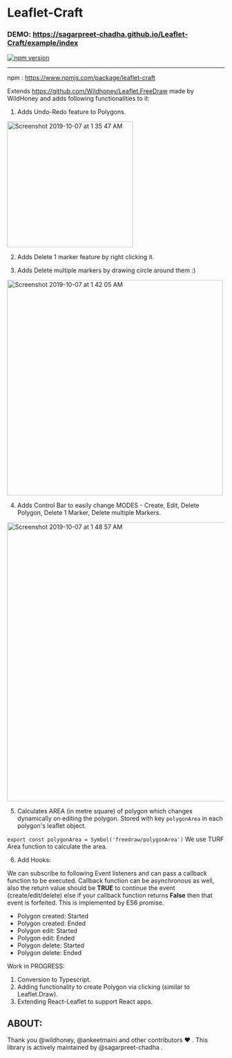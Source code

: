 # Leaflet-Craft 

### DEMO: https://sagarpreet-chadha.github.io/Leaflet-Craft/example/index
[![npm version](https://badge.fury.io/js/leaflet-craft.svg)](https://badge.fury.io/js/leaflet-craft)

----

npm : https://www.npmjs.com/package/leaflet-craft

Extends https://github.com/Wildhoney/Leaflet.FreeDraw made by WildHoney and adds following functionalities to it:

1. Adds Undo-Redo feature to Polygons.

<img width="291" alt="Screenshot 2019-10-07 at 1 35 47 AM" src="https://user-images.githubusercontent.com/14952645/66275099-ebcdf480-e8a2-11e9-8b19-3b2654e1c1c7.png">

2. Adds Delete 1 marker feature by right clicking it.

3. Adds Delete multiple markers by drawing circle around them :)

<img width="499" alt="Screenshot 2019-10-07 at 1 42 05 AM" src="https://user-images.githubusercontent.com/14952645/66275181-c7264c80-e8a3-11e9-854c-6e7833449fba.png">


4. Adds Control Bar to easily change MODES - Create, Edit, Delete Polygon, Delete 1 Marker, Delete multiple Markers.


<img width="646" alt="Screenshot 2019-10-07 at 1 48 57 AM" src="https://user-images.githubusercontent.com/14952645/66275285-a7dbef00-e8a4-11e9-80ff-5c1dc2193efb.png">


5. Calculates AREA (in metre square) of polygon which changes dynamically on editing the polygon. Stored with key `polygonArea` in each polygon's leaflet object. 

`export const polygonArea = Symbol('freedraw/polygonArea')`
We use TURF Area function to calculate the area.

6. Add Hooks:

We can subscribe to following Event listeners and can pass a callback function to be executed. Callback function can be asynchronous as well, also the return value should be **TRUE** to continue the event (create/edit/delete) else if your callback function returns **False** then that event is forfeited. 
This is implemented by ES6 promise.

* Polygon created: Started
* Polygon created: Ended
* Polygon edit: Started
* Polygon edit: Ended
* Polygon delete: Started
* Polygon delete: Ended


Work in PROGRESS: 

1. Conversion to Typescript.
2. Adding functionality to create Polygon via clicking (similar to Leaflet.Draw).
3. Extending React-Leaflet to support React apps.



## ABOUT: 

Thank you @wildhoney, @ankeetmaini and other contributors :heart: . This library is actively maintained by @sagarpreet-chadha .

